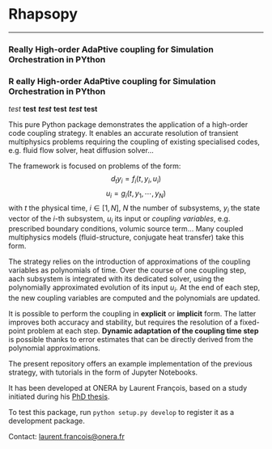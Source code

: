# Rhapsopy
___
### **R**eally **H**igh-order **A**da**P**tive coupling for **S**imulation **O**rchestration in **PY**thon
### ****R**** **eally** **H**igh-order **A**da**P**tive coupling for **S**imulation **O**rchestration in **PY**thon

*test*
**test**
***test***
****test****
*****test*****
******test******

This pure Python package demonstrates the application of a high-order code coupling strategy. It enables an accurate resolution of transient multiphysics problems requiring the coupling of existing specialised codes, e.g. fluid flow solver, heat diffusion solver...

The framework is focused on problems of the form:
$$d_t y_i = f_i(t, y_i, u_i)$$
$$u_i = g_i(t, y_1, \cdots, y_N)$$
with $t$ the physical time, $i \in [1,N]$, $N$ the number of subsystems, $y_i$ the state vector of the $i$-th subsystem, $u_i$ its input or *coupling variables*, e.g. prescribed boundary conditions, volumic source term... Many coupled multiphysics models (fluid-structure, conjugate heat transfer) take this form.

The strategy relies on the introduction of approximations of the coupling variables as polynomials of time. Over the course of one coupling step, aach subsystem is integrated with its dedicated solver, using the polynomially approximated evolution of its input $u_i$. At the end of each step, the new coupling variables are computed and the polynomials are updated.

It is possible to perform the coupling in **explicit** or **implicit** form. The latter improves both accuracy and stability, but requires the resolution of a fixed-point problem at each step.
**Dynamic adaptation of the coupling time step** is possible thanks to error estimates that can be directly derived from the polynomial approximations.

The present repository offers an example implementation of the previous strategy, with tutorials in the form of Jupyter Notebooks.

It has been developed at ONERA by Laurent François, based on a study initiated during his [PhD thesis](https://www.theses.fr/2022IPPAX004).

To test this package, run `python setup.py develop` to register it as a development package.

Contact: laurent.francois@onera.fr